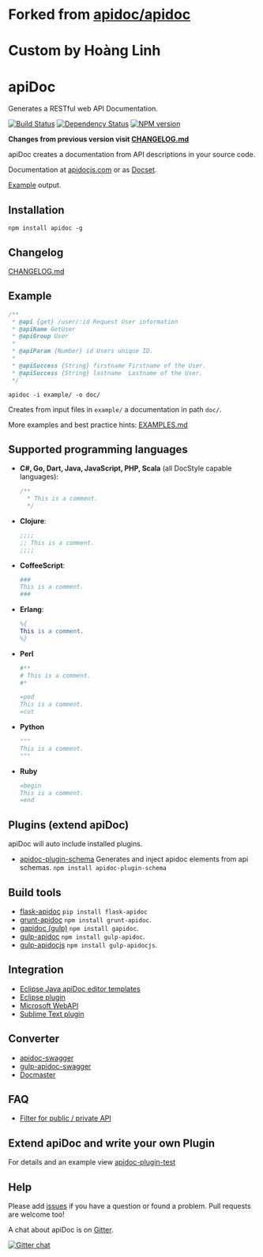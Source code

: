 # Forked from [apidoc/apidoc](https://github.com/apidoc/apidoc)
# Custom by Hoàng Linh

# apiDoc

Generates a RESTful web API Documentation.

[![Build Status](https://travis-ci.org/apidoc/apidoc.svg?branch=master)](https://travis-ci.org/apidoc/apidoc)
[![Dependency Status](https://david-dm.org/apidoc/apidoc.svg)](https://david-dm.org/apidoc/apidoc)
[![NPM version](https://badge.fury.io/js/apidoc.svg)](http://badge.fury.io/js/apidoc)

**Changes from previous version visit [CHANGELOG.md](https://github.com/apidoc/apidoc/blob/master/CHANGELOG.md)**

apiDoc creates a documentation from API descriptions in your source code.

Documentation at [apidocjs.com](http://apidocjs.com) or as [Docset](https://github.com/pfefferle/dash-apidoc).

[Example](http://apidocjs.com/example/) output.


## Installation

`npm install apidoc -g`


## Changelog

[CHANGELOG.md](https://github.com/apidoc/apidoc/blob/master/CHANGELOG.md)


## Example

```javascript
/**
 * @api {get} /user/:id Request User information
 * @apiName GetUser
 * @apiGroup User
 *
 * @apiParam {Number} id Users unique ID.
 *
 * @apiSuccess {String} firstname Firstname of the User.
 * @apiSuccess {String} lastname  Lastname of the User.
 */
```

`apidoc -i example/ -o doc/`

Creates from input files in `example/` a documentation in path `doc/`.


More examples and best practice hints: [EXAMPLES.md](https://github.com/apidoc/apidoc/blob/master/EXAMPLES.md)


## Supported programming languages

 * **C#, Go, Dart, Java, JavaScript, PHP, Scala** (all DocStyle capable languages):

   ```javascript
   /**
     * This is a comment.
     */
   ```

 * **Clojure**:

   ```clojure
   ;;;;
   ;; This is a comment.
   ;;;;
   ```

 * **CoffeeScript**:

   ```coffeescript
   ###
   This is a comment.
   ###
   ```

 * **Erlang**:

   ```erlang
   %{
   This is a comment.
   %}
   ```

 * **Perl**

   ```perl
   #**
   # This is a comment.
   #*
   ```

   ```perl
   =pod
   This is a comment.
   =cut
   ```

 * **Python**

   ```python
   """
   This is a comment.
   """
   ```

 * **Ruby**

   ```ruby
   =begin
   This is a comment.
   =end
   ```

## Plugins (extend apiDoc)

apiDoc will auto include installed plugins.

 * [apidoc-plugin-schema](https://github.com/willfarrell/apidoc-plugin-schema) Generates and inject apidoc elements from api schemas. `npm install apidoc-plugin-schema`


## Build tools

* [flask-apidoc](https://pypi.python.org/pypi/flask-apidoc/) `pip install flask-apidoc`
* [grunt-apidoc](https://github.com/apidoc/grunt-apidoc) `npm install grunt-apidoc`.
* [gapidoc (gulp)](https://github.com/techgaun/gulp-apidoc) `npm install gapidoc`.
* [gulp-apidoc](https://github.com/ayhankuru/gulp-apidoc) `npm install gulp-apidoc`.
* [gulp-apidocjs](https://github.com/apriendeau/gulp-apidocjs) `npm install gulp-apidocjs`.


## Integration

* [Eclipse Java apiDoc editor templates](https://github.com/skhani/eclipse_java_apiDoc_templates)
* [Eclipse plugin](https://github.com/DWand/eclipse_pdt_apiDoc_editor_templates)
* [Microsoft WebAPI](https://github.com/chehabz/grunt-edge-apidoc-webapi-generator)
* [Sublime Text plugin](https://github.com/DWand/ST3_apiDocAutocompletion)


## Converter

* [apidoc-swagger](https://github.com/fsbahman/apidoc-swagger)
* [gulp-apidoc-swagger](https://github.com/fsbahman/gulp-apidoc-swagger)
* [Docmaster](https://github.com/bonzzy/docmaster)

## FAQ

* [Filter for public / private API](https://github.com/apidoc/grunt-apidoc/issues/27#issuecomment-147664797)


## Extend apiDoc and write your own Plugin

For details and an example view [apidoc-plugin-test](https://github.com/apidoc/apidoc-plugin-test)


## Help

Please add [issues](https://github.com/apidoc/apidoc/issues) if you have a question or found a problem.
Pull requests are welcome too!

A chat about apiDoc is on [Gitter](https://gitter.im/apidoc/talk).

[![Gitter chat](https://badges.gitter.im/apidoc/talk.png)](https://gitter.im/apidoc/talk)
